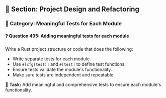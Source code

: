 ## 📘 Section: Project Design and Refactoring  
### 🔹 Category: Meaningful Tests for Each Module  
#### ❓ Question 495: Adding meaningful tests for each module

Write a Rust project structure or code that does the following:

- Write separate tests for each module.
- Use `#[cfg(test)]` and `#[test]` to define test functions.
- Ensure tests validate the module's functionality.
- Make sure tests are independent and repeatable.

🔧 **Task:** Add meaningful and comprehensive tests to ensure each module's functionality.
